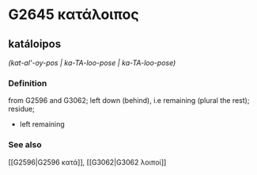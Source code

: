 # G2645 κατάλοιπος

## katáloipos

_(kat-al'-oy-pos | ka-TA-loo-pose | ka-TA-loo-pose)_

### Definition

from G2596 and G3062; left down (behind), i.e remaining (plural the rest); residue; 

- left remaining

### See also

[[G2596|G2596 κατά]], [[G3062|G3062 λοιποί]]
